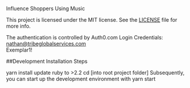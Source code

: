 Influence Shoppers Using Music

This project is licensed under the MIT license. See the [LICENSE](LICENSE.txt) file for more info.


The authentication is controlled by Auth0.com
Login Credentials:
nathan@tribeglobalservices.com  
Exemplar1!

##Development Installation Steps

yarn install
update ruby to >2.2
cd [into root project folder]
Subsequently, you can start up the development environment with yarn start

